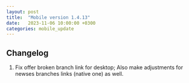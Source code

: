 ```yaml
---
layout: post
title:  "Mobile version 1.4.13"
date:   2023-11-06 10:00:00 +0300
categories: mobile_update
---
```


Changelog
---
1. Fix offer broken branch link for desktop; Also make adjustments for newses branches links (native one) as well.
